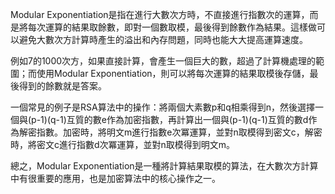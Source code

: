 

Modular Exponentiation是指在進行大數次方時，不直接進行指數次的運算，而是將每次運算的結果取餘數，即對一個數取模，最後得到餘數作為結果。這樣做可以避免大數次方計算時產生的溢出和內存問題，同時也能大大提高運算速度。

例如7的1000次方，如果直接計算，會產生一個巨大的數，超過了計算機處理的範圍；而使用Modular Exponentiation，則可以將每次運算的結果取模後存儲，最後得到的餘數就是答案。

一個常見的例子是RSA算法中的操作：將兩個大素數p和q相乘得到n，然後選擇一個與(p-1)(q-1)互質的數e作為加密指數，再計算出一個與(p-1)(q-1)互質的數d作為解密指數。加密時，將明文m進行指數e次冪運算，並對n取模得到密文c，解密時，將密文c進行指數d次冪運算，並對n取模得到明文m。

總之，Modular Exponentiation是一種將計算結果取模的算法，在大數次方計算中有很重要的應用，也是加密算法中的核心操作之一。